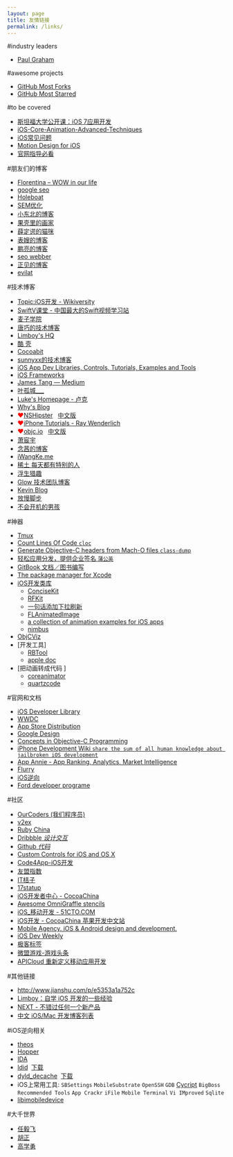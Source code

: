 ```yaml
---
layout: page
title: 友情链接
permalink: /links/
---
```

#industry leaders
- [Paul Graham](http://paulgraham.com/articles.html)

#awesome projects
- [GitHub Most Forks](https://github.com/search?o=desc&q=stars:%3E1&s=forks&type=Repositories)
- [GitHub Most Starred](https://github.com/search?q=stars:%3E1&s=stars&type=Repositories)

#to be covered
- [斯坦福大学公开课：iOS 7应用开发](http://v.163.com/special/opencourse/ios7.html)
- [iOS-Core-Animation-Advanced-Techniques](https://github.com/AttackOnDobby/iOS-Core-Animation-Advanced-Techniques)
- [iOS常见问题](http://stackoverflow.com/questions/tagged/ios?sort=frequent)
- [Motion Design for iOS](https://dn-motion-design.qbox.me/)
- [官网指导必看](https://developer.apple.com/videos/wwdc/2014/?id=229)

#朋友们的博客
<ul class="list-unstyled">
<li><a href="http://www.sunweina.com/" rel="friend" target="_blank">Florentina – WOW in our life</a></li>
<li><a href="http://www.jiadingqiang.com/" target="_blank">google seo</a></li>
<li><a href="http://holeboat.com/" rel="friend" target="_blank">Holeboat</a></li>
<li><a href="http://www.ppcren.com/" rel="friend" target="_blank">SEM优化</a></li>
<li><a href="http://www.semshare.net/" rel="friend" target="_blank">小东北的博客</a></li>
<li><a href="http://www.mpan.org/">果壳里的画家</a></li>
<li><a href="http://www.maxiaodong.com/" rel="friend">薛定谔的猫咪</a></li>
<li><a href="http://www.lovingeggs.com/">表嫂的博客</a></li>
<li><a href="http://shipengliang.com/">鹏亮的博客</a></li>
<li><a href="http://www.seowebber.com/">seo webber</a></li>
<li><a href="http://www.yinfeng.me/">正见的博客</a></li>
<li><a href="http://evilat.com/">evilat</a></li>
                    </ul>

#技术博客
- [Topic:iOS开发 - Wikiversity](http://beta.wikiversity.org/wiki/Topic:iOS%E5%BC%80%E5%8F%91)
- [SwiftV课堂 - 中国最大的Swift视频学习站](http://www.swiftv.cn/)
- [麦子学院](http://www.maiziedu.com)
- [唐巧的技术博客](http://blog.devtang.com/)
- [Limboy's HQ](http://limboy.me/)
- [酷 壳](http://coolshell.cn/)
- [Cocoabit](http://blog.cocoabit.com/)
- [sunnyxx的技术博客](http://blog.sunnyxx.com/)
- [iOS App Dev Libraries, Controls, Tutorials, Examples and Tools](https://maniacdev.com/)
- [iOS Frameworks](http://iosframeworks.com/)
- [James Tang — Medium](https://medium.com/@jamztang)
- [叶孤城___](http://www.jianshu.com/users/b82d2721ba07)
- [Luke's Homepage - 卢克](http://geeklu.com/)
- [Why's Blog](http://blog.callmewhy.com/)
- <span style="color:red">♥</span>[NSHipster](http://nshipster.com/) &nbsp; [中文版](http://nshipster.cn/)
- <span style="color:red">♥</span>[iPhone Tutorials - Ray Wenderlich](http://www.raywenderlich.com/tutorials)
- <span style="color:red">♥</span>[objc.io](http://www.objc.io/) &nbsp; [中文版](http://www.objccn.io/)
- [萧宸宇](http://iiiyu.com/)
- [念茜的博客](http://blog.csdn.net/yiyaaixuexi)
- [iWangKe.me](http://www.iwangke.me/)
- [稀土 每天都有特别的人](https://xitu.io/gold)
- [浮生猎趣](http://blog.lessfun.com/)
- [Glow 技术团队博客](http://tech.glowing.com/cn/)
- [Kevin Blog](http://zhowkev.in/)
- [放慢脚步](http://blog.codingcoder.com/)
- [不会开机的男孩](http://studentdeng.github.io)

#神器
- [Tmux](http://tmux.sourceforge.net/)
- [Count Lines Of Code `cloc`](https://downloads.sourceforge.net/project/cloc/)
- [Generate Objective-C headers from Mach-O files `class-dump`](https://github.com/nygard/class-dump)
- [轻松应用分发，提供企业签名 `蒲公英`](http://www.pgyer.com/)
- [GitBook 文档／图书编写](https://www.gitbook.com/)
- [ The package manager for Xcode ](http://alcatraz.io/)
- [iOS开发类库](https://github.com/trending?l=objective-c&since=monthly)
	- [ConciseKit](https://github.com/petejkim/ConciseKit)
	- [RFKit](https://github.com/BB9z/RFKit/)
	- [一句话添加下拉刷新](https://github.com/samvermette/SVPullToRefresh)
	- [FLAnimatedImage](https://github.com/Flipboard/FLAnimatedImage)
	- [a collection of animation examples for iOS apps](https://github.com/schneiderandre/popping)
	- [nimbus](https://github.com/jverkoey/nimbus)
- [ObjCViz](http://people.no-distance.net/ol/software/objcviz/)
- [开发工具]
	- [RBTool](https://www.reviewboard.org/docs/codebase/dev/getting-started/#rbtools)
	- [apple doc](http://gentlebytes.com/appledoc/)
- [把动画转成代码	]
	- [coreanimator](http://www.coreanimator.com/)
	- [quartzcode](http://www.quartzcodeapp.com/)

#官网和文档
- [iOS Developer Library](https://developer.apple.com/library/ios/navigation/)
- [WWDC](https://developer.apple.com/videos/wwdc/)
- [App Store Distribution](https://developer.apple.com/support/appstore/)
- [Google Design](http://www.google.com/design/)
- [Concepts in Objective-C Programming](https://developer.apple.com/library/ios/documentation/General/Conceptual/CocoaEncyclopedia/Introduction/Introduction.html)
- [iPhone Development Wiki `share the sum of all human knowledge about jailbroken iOS development`](http://iphonedevwiki.net/index.php/Main_Page)
- [App Annie - App Ranking, Analytics, Market Intelligence](http://www.appannie.com/cn/)
- [Flurry](https://dev.flurry.com/home.do)
- [iOS逆向](http://weibo.com/iosre)
- [Ford developer programe](https://www.developer.ford.com)

#社区
- [OurCoders (我们程序员)](http://ourcoders.com/home/)
- [v2ex](https://v2ex.com)
- [Ruby China](https://ruby-china.org/)
- [Dribbble *设计交互*](https://dribbble.com)
- [Github *代码*](https://github.com)
- [Custom Controls for iOS and OS X](https://www.cocoacontrols.com/)
- [Code4App-iOS开发](http://code4app.com/)
- [友盟指数](http://www.umindex.com/)
- [IT桔子](http://itjuzi.com/)
- [17statup](http://17startup.com/)
- [iOS开发者中心 - CocoaChina](http://d.cocoachina.com/)
- [Awesome OmniGraffle stencils](https://www.graffletopia.com)
- [iOS_移动开发 - 51CTO.COM](http://mobile.51cto.com/iphone/)
- [iOS开发 -  CocoaChina 苹果开发中文站](http://www.cocoachina.com/ios/)
- [Mobile Agency. iOS & Android design and development.](https://github.com/Yalantis)
- [iOS Dev Weekly](http://iosdevweekly.com/)
- [极客标签](http://www.gbtags.com/gb/index.htm)
- [微盟游戏-游戏头条](http://www.wmyouxi.com/)
- [APICloud 重新定义移动应用开发](http://www.apicloud.com/)

#其他链接
- <http://www.jianshu.com/p/e5353a1a752c>
- [Limboy：自学 iOS 开发的一些经验](http://www.cocoachina.com/ios/20150104/10823.html)
- [NEXT - 不错过任何一个新产品](http://next.36kr.com/posts)
- [中文 iOS/Mac 开发博客列表](https://github.com/tangqiaoboy/iOSBlogCN)

#iOS逆向相关
- [theos](http://theos.howett.net/nic/)
- [Hopper](http://www.hopperapp.com/download.html)
- [IDA](https://www.hex-rays.com/products/ida/support/download_demo.shtml)
- [ldid](https://github.com/rpetrich/ldid) &nbsp;[下载](https://cloud.github.com/downloads/rpetrich/ldid/ldid.zip)
- [dyld_decache](https://github.com/kennytm/Miscellaneous) &nbsp;[下载](https://github.com/kennytm/Miscellaneous/downloads)
- iOS上常用工具: `SBSettings` `MobileSubstrate` `OpenSSH` `GDB` [Cycript](http://www.cycript.org/) `BigBoss Recommended Tools` `App Crackr` `iFile` `Mobile Terminal` `Vi IMproved` `Sqlite`
- [libimobiledevice](http://www.libimobiledevice.org/)

#大千世界
- [任毅飞](http://blog.sina.com.cn/u/1262345964)
- [胡正](http://www.huzheng.org/)
- [高学勇](http://www.thesct.net/sct.html)
